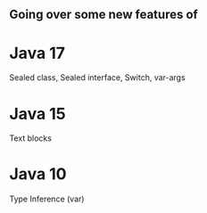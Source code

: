 ## Going over some new features of
 
# Java 17

Sealed class, Sealed interface, Switch, var-args

# Java 15

Text blocks

# Java 10

Type Inference (var)
